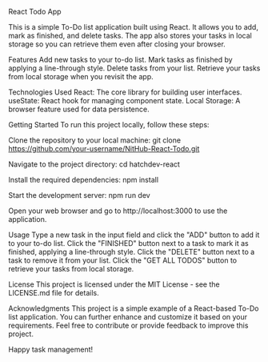 React Todo App

This is a simple To-Do list application built using React. It allows you to add, mark as finished, and delete tasks. The app also stores your tasks in local storage so you can retrieve them even after closing your browser.

Features
Add new tasks to your to-do list.
Mark tasks as finished by applying a line-through style.
Delete tasks from your list.
Retrieve your tasks from local storage when you revisit the app.

Technologies Used
React: The core library for building user interfaces.
useState: React hook for managing component state.
Local Storage: A browser feature used for data persistence.

Getting Started
To run this project locally, follow these steps:

Clone the repository to your local machine:
git clone https://github.com/your-username/NitHub-React-Todo.git

Navigate to the project directory:
cd hatchdev-react

Install the required dependencies:
npm install

Start the development server:
npm run dev

Open your web browser and go to http://localhost:3000 to use the application.

Usage
Type a new task in the input field and click the "ADD" button to add it to your to-do list.
Click the "FINISHED" button next to a task to mark it as finished, applying a line-through style.
Click the "DELETE" button next to a task to remove it from your list.
Click the "GET ALL TODOS" button to retrieve your tasks from local storage.

License
This project is licensed under the MIT License - see the LICENSE.md file for details.

Acknowledgments
This project is a simple example of a React-based To-Do list application.
You can further enhance and customize it based on your requirements.
Feel free to contribute or provide feedback to improve this project.

Happy task management!

<!-- # React + Vite

This template provides a minimal setup to get React working in Vite with HMR and some ESLint rules.

Currently, two official plugins are available:

- [@vitejs/plugin-react](https://github.com/vitejs/vite-plugin-react/blob/main/packages/plugin-react/README.md) uses [Babel](https://babeljs.io/) for Fast Refresh
- [@vitejs/plugin-react-swc](https://github.com/vitejs/vite-plugin-react-swc) uses [SWC](https://swc.rs/) for Fast Refresh -->